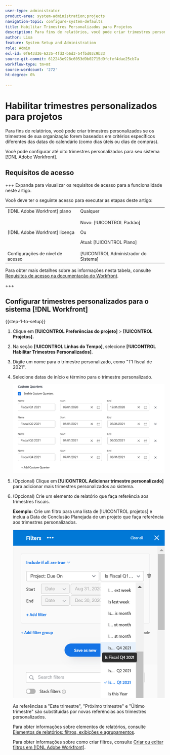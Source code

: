 ```yaml
---
user-type: administrator
product-area: system-administration;projects
navigation-topic: configure-system-defaults
title: Habilitar Trimestres Personalizados para Projetos
description: Para fins de relatórios, você pode criar trimestres personalizados se os trimestres de sua organização forem baseados em critérios específicos diferentes das datas do calendário (como dias úteis ou dias de compras).
author: Lisa
feature: System Setup and Administration
role: Admin
exl-id: 0f643d36-6235-4fd3-b6d3-54fbd03c9b33
source-git-commit: 612243e928c6053d9b02715d9fcfef4dae25cb7a
workflow-type: tm+mt
source-wordcount: '272'
ht-degree: 0%

---
```


# Habilitar trimestres personalizados para projetos

<!--Audited: 11/2024-->

Para fins de relatórios, você pode criar trimestres personalizados se os trimestres de sua organização forem baseados em critérios específicos diferentes das datas do calendário (como dias úteis ou dias de compras).

Você pode configurar até oito trimestres personalizados para seu sistema [!DNL Adobe Workfront].

## Requisitos de acesso

+++ Expanda para visualizar os requisitos de acesso para a funcionalidade neste artigo.

Você deve ter o seguinte acesso para executar as etapas deste artigo:

<table style="table-layout:auto"> 
 <col> 
 <col> 
 <tbody> 
  <tr> 
   <td role="rowheader">[!DNL Adobe Workfront] plano</td> 
   <td>Qualquer</td> 
  </tr> 
  <tr> 
   <td role="rowheader">[!DNL Adobe Workfront] licença</td> 
   <td><p>Novo: [!UICONTROL Padrão]</p>
   Ou
   <p>Atual: [!UICONTROL Plano]</p>
   </td> 
  </tr> 
  <tr> 
   <td role="rowheader">Configurações de nível de acesso</td> 
   <td>[!UICONTROL Administrador do Sistema]</td>
  </tr> 
 </tbody> 
</table>

Para obter mais detalhes sobre as informações nesta tabela, consulte [Requisitos de acesso na documentação do Workfront](/help/quicksilver/administration-and-setup/add-users/access-levels-and-object-permissions/access-level-requirements-in-documentation.md).

+++

## Configurar trimestres personalizados para o sistema [!DNL Workfront]

{{step-1-to-setup}}

1. Clique em **[!UICONTROL Preferências do projeto]** > **[!UICONTROL Projetos].**

1. Na seção **[!UICONTROL Linhas do Tempo]**, selecione **[!UICONTROL Habilitar Trimestres Personalizados]**.

1. Digite um nome para o trimestre personalizado, como &quot;T1 fiscal de 2021&quot;.
1. Selecione datas de início e término para o trimestre personalizado.

   ![Trimestres personalizados](assets/custom-quarters-nwe.png)

1. (Opcional) Clique em **[!UICONTROL Adicionar trimestre personalizado]** para adicionar mais trimestres personalizados ao sistema.
1. (Opcional) Crie um elemento de relatório que faça referência aos trimestres fiscais.

   **Exemplo:** Crie um filtro para uma lista de [!UICONTROL projetos] e inclua a Data de Conclusão Planejada de um projeto que faça referência aos trimestres personalizados.

   ![Filtro de projeto com trimestres personalizados](assets/example-of-project-filter-with-custom-quarters.png)

   As referências a &quot;Este trimestre&quot;, &quot;Próximo trimestre&quot; e &quot;Último trimestre&quot; são substituídas por novas referências aos trimestres personalizados.

   Para obter informações sobre elementos de relatórios, consulte [Elementos de relatórios: filtros, exibições e agrupamentos](../../../reports-and-dashboards/reports/reporting-elements/reporting-elements-filters-views-groupings.md).

   Para obter informações sobre como criar filtros, consulte [Criar ou editar filtros em [!DNL Adobe Workfront]](../../../reports-and-dashboards/reports/reporting-elements/create-filters.md).

